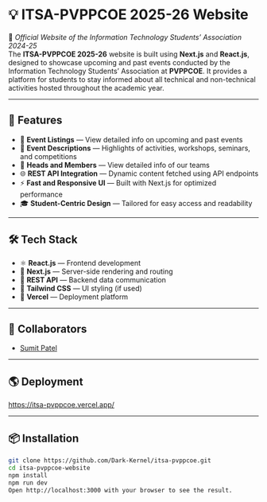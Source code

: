 # 💡 ITSA-PVPPCOE 2025-26 Website  
🚀 *Official Website of the Information Technology Students’ Association 2024-25*  
The **ITSA-PVPPCOE 2025-26** website is built using **Next.js** and **React.js**, designed to showcase upcoming and past events conducted by the Information Technology Students’ Association at **PVPPCOE**. It provides a platform for students to stay informed about all technical and non-technical activities hosted throughout the academic year.

---

## 🔧 Features
- 📅 **Event Listings** — View detailed info on upcoming and past events  
- 📝 **Event Descriptions** — Highlights of activities, workshops, seminars, and competitions 
- 📅 **Heads and Members** — View detailed info of our teams
- 🌐 **REST API Integration** — Dynamic content fetched using API endpoints  
- ⚡ **Fast and Responsive UI** — Built with Next.js for optimized performance  
- 🎓 **Student-Centric Design** — Tailored for easy access and readability  

---

## 🛠️ Tech Stack
- ⚛️ **React.js** — Frontend development  
- 🚀 **Next.js** — Server-side rendering and routing  
- 🔗 **REST API** — Backend data communication  
- 🎨 **Tailwind CSS**  — UI styling (if used)  
- 🧰 **Vercel**  — Deployment platform  

---

## 👥 Collaborators
- [Sumit Patel](https://github.com/Dark-Kernel)   

---

## 🌎 Deployment
https://itsa-pvppcoe.vercel.app/

---

## 📦 Installation
```bash
git clone https://github.com/Dark-Kernel/itsa-pvppcoe.git
cd itsa-pvppcoe-website
npm install
npm run dev
Open http://localhost:3000 with your browser to see the result.
```
